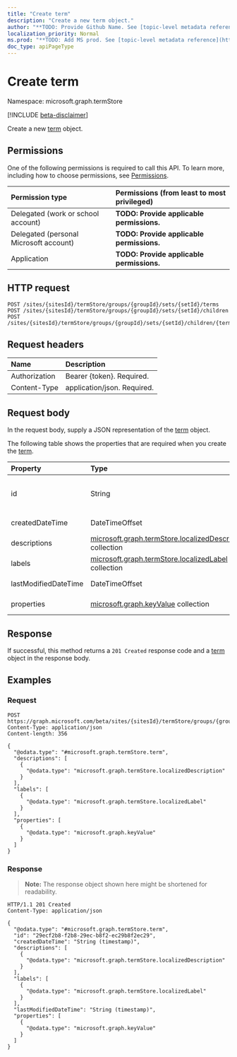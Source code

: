 ```yaml
---
title: "Create term"
description: "Create a new term object."
author: "**TODO: Provide Github Name. See [topic-level metadata reference](https://msgo.azurewebsites.net/add/document/guidelines/metadata.html#topic-level-metadata)**"
localization_priority: Normal
ms.prod: "**TODO: Add MS prod. See [topic-level metadata reference](https://msgo.azurewebsites.net/add/document/guidelines/metadata.html#topic-level-metadata)**"
doc_type: apiPageType
---
```


# Create term
Namespace: microsoft.graph.termStore

[!INCLUDE [beta-disclaimer](../../includes/beta-disclaimer.md)]

Create a new [term](../resources/termstore-term.md) object.

## Permissions
One of the following permissions is required to call this API. To learn more, including how to choose permissions, see [Permissions](/graph/permissions-reference).

|Permission type|Permissions (from least to most privileged)|
|:---|:---|
|Delegated (work or school account)|**TODO: Provide applicable permissions.**|
|Delegated (personal Microsoft account)|**TODO: Provide applicable permissions.**|
|Application|**TODO: Provide applicable permissions.**|

## HTTP request

<!-- {
  "blockType": "ignored"
}
-->
``` http
POST /sites/{sitesId}/termStore/groups/{groupId}/sets/{setId}/terms
POST /sites/{sitesId}/termStore/groups/{groupId}/sets/{setId}/children
POST /sites/{sitesId}/termStore/groups/{groupId}/sets/{setId}/children/{termId}/children
```

## Request headers
|Name|Description|
|:---|:---|
|Authorization|Bearer {token}. Required.|
|Content-Type|application/json. Required.|

## Request body
In the request body, supply a JSON representation of the [term](../resources/termstore-term.md) object.

The following table shows the properties that are required when you create the [term](../resources/termstore-term.md).

|Property|Type|Description|
|:---|:---|:---|
|id|String|**TODO: Add Description** Inherited from [entity](../resources/termstore-entity.md)|
|createdDateTime|DateTimeOffset|**TODO: Add Description**|
|descriptions|[microsoft.graph.termStore.localizedDescription](../resources/termstore-localizeddescription.md) collection|**TODO: Add Description**|
|labels|[microsoft.graph.termStore.localizedLabel](../resources/termstore-localizedlabel.md) collection|**TODO: Add Description**|
|lastModifiedDateTime|DateTimeOffset|**TODO: Add Description**|
|properties|[microsoft.graph.keyValue](../resources/termstore-keyvalue.md) collection|**TODO: Add Description**|



## Response

If successful, this method returns a `201 Created` response code and a [term](../resources/termstore-term.md) object in the response body.

## Examples

### Request
<!-- {
  "blockType": "request",
  "name": "create_term_from_"
}
-->
``` http
POST https://graph.microsoft.com/beta/sites/{sitesId}/termStore/groups/{groupId}/sets/{setId}/terms
Content-Type: application/json
Content-length: 356

{
  "@odata.type": "#microsoft.graph.termStore.term",
  "descriptions": [
    {
      "@odata.type": "microsoft.graph.termStore.localizedDescription"
    }
  ],
  "labels": [
    {
      "@odata.type": "microsoft.graph.termStore.localizedLabel"
    }
  ],
  "properties": [
    {
      "@odata.type": "microsoft.graph.keyValue"
    }
  ]
}
```


### Response
>**Note:** The response object shown here might be shortened for readability.
<!-- {
  "blockType": "response",
  "truncated": true,
  "@odata.type": "microsoft.graph.termStore.term"
}
-->
``` http
HTTP/1.1 201 Created
Content-Type: application/json

{
  "@odata.type": "#microsoft.graph.termStore.term",
  "id": "29ecf2b8-f2b8-29ec-b8f2-ec29b8f2ec29",
  "createdDateTime": "String (timestamp)",
  "descriptions": [
    {
      "@odata.type": "microsoft.graph.termStore.localizedDescription"
    }
  ],
  "labels": [
    {
      "@odata.type": "microsoft.graph.termStore.localizedLabel"
    }
  ],
  "lastModifiedDateTime": "String (timestamp)",
  "properties": [
    {
      "@odata.type": "microsoft.graph.keyValue"
    }
  ]
}
```

